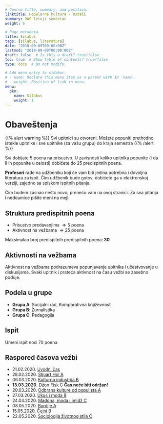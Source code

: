 ```yaml
---
# Course title, summary, and position.
linktitle: Popularna kultura - Ostali
summary: OAS letnji semestar
weight: 6

# Page metadata.
title: Silabus
tags: [silabus, literatura]
date: "2018-09-09T00:00:00Z"
lastmod: "2018-09-09T00:00:00Z"
draft: false  # Is this a draft? true/false
toc: true  # Show table of contents? true/false
type: docs  # Do not modify.

# Add menu entry to sidebar.
# - name: Declare this menu item as a parent with ID `name`.
# - weight: Position of link in menu.
menu:
  pko:
    name: Silabus
    weight: 1
---
```

# Obaveštenja

{{% alert warning %}}
Svi upitnici su otvoreni. Možete popuniti prethodno istekle upitnike i sve upitnike (za vašu  grupu) do kraja semestra
{{% /alert %}}

Svi dobijate 5 poena na prisustvo. U zavisnosti koliko upitnika popunite (i da li ih popunite u celosti) dobićete do 25 predispitnih poena.

**Profesori** rade na udžbeniku koji će vam biti jedina potrebna i dovoljna literatura za ispit. Čim udžbenik bude gotov, dobićete ga u elektronskoj verziji, zajedno sa spiskom ispitnih pitanja.

Čim budem zasnao nešto novo, preneću vam na ovoj stranici. Za sva pitanja i nedoumice pišite meni na mejl.

## Struktura predispitnih poena

- Prisustvo predavanjima $\Rightarrow 5$ poena
- Aktivnost na vežbama $\Rightarrow 25$ poena

Maksimalan broj predispitnih predispitnih poena: **30**

## Aktivnosti na vežbama

Aktivnost na vežbama podrazumeva popunjavanje upitnika i učestvovanje u diskusijama. Svaki upitnik i prateća aktivnost na času vežbi se zasebno poduje.

## Podela u grupe

- **Grupa A**: Socijalni rad, Komparativna književnost
- **Grupa B**: Žurnalistika
- **Grupa C**: Pedagogija

## Ispit

Umeni ispit nosi $70$ poena.


## Raspored časova vežbi

- 21.02.2020.  [Uvodni čas](pko-01.html)
- 28.02.2020. [Stjuart Hol A](pko-02.html)
- 06.03.2020. [Kulturna industrija B](pko-03.html)
- **13.03.2020.** [Džon Fisk C](pko-04.html) **Čas neće biti održan!**
- 20.03.2020. [Odbrana kulture od populista A](pko-05.html)
- 27.03.2020. [Ukus i moda B](pko-06.html)
- 24.04.2020. [Madona, moda i imidž C](pko-07.html)
- 08.05.2020. [Burdije A](pko-08.html)
- 15.05.2020. [Čejni B](pko-09.html)
- 22.05.2020. [Sociologija životnog stila C](pko-10.html)


